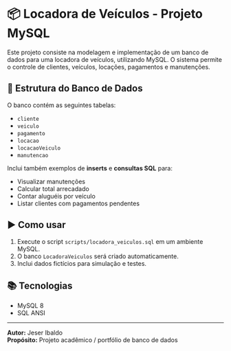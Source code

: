 # 📦 Locadora de Veículos - Projeto MySQL

Este projeto consiste na modelagem e implementação de um banco de dados para uma locadora de veículos, utilizando MySQL. O sistema permite o controle de clientes, veículos, locações, pagamentos e manutenções.

## 🧱 Estrutura do Banco de Dados

O banco contém as seguintes tabelas:
- `cliente`
- `veiculo`
- `pagamento`
- `locacao`
- `locacaoVeiculo`
- `manutencao`

Inclui também exemplos de **inserts** e **consultas SQL** para:
- Visualizar manutenções
- Calcular total arrecadado
- Contar aluguéis por veículo
- Listar clientes com pagamentos pendentes

## ▶️ Como usar

1. Execute o script `scripts/locadora_veiculos.sql` em um ambiente MySQL.
2. O banco `LocadoraVeiculos` será criado automaticamente.
3. Inclui dados fictícios para simulação e testes.

## 📚 Tecnologias
- MySQL 8
- SQL ANSI

---

**Autor:** Jeser Ibaldo  
**Propósito:** Projeto acadêmico / portfólio de banco de dados
